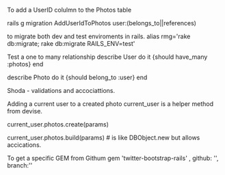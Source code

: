 To add a UserID colulmn to the Photos table

rails g migration AddUserIdToPhotos user:(belongs_to||references)


to migrate both dev and test enviroments in rails.
alias rmg='rake db:migrate; rake db:migrate RAILS_ENV=test'



Test a one to many relationship
describe User do
  it {should have_many :photos}
end

describe Photo do
  it {should belong_to :user}
end

Shoda - validations and accociattions.

Adding a current user to a created photo
current_user is a helper method from devise. 

current_user.photos.create(params)

current_user.photos.build(params) # is like DBObject.new but allows accications.


To get a specific GEM from Githum
gem 'twitter-bootstrap-rails' , github: '', branch:''


